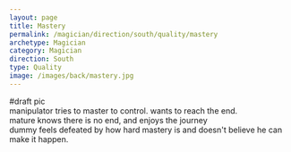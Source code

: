 ```yaml
---
layout: page
title: Mastery
permalink: /magician/direction/south/quality/mastery
archetype: Magician
category: Magician
direction: South
type: Quality
image: /images/back/mastery.jpg
---
```

#draft pic  
manipulator tries to master to control. wants to reach the end.   
mature knows there is no end, and enjoys the journey  
dummy feels defeated by how hard mastery is and doesn't believe he can make it happen. 
